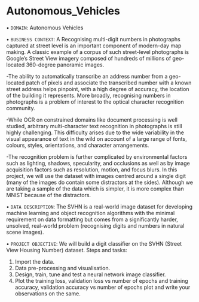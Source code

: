 # Autonomous_Vehicles

• ```DOMAIN```: Autonomous Vehicles

• ```BUSINESS CONTEXT```: A Recognising multi-digit numbers in photographs captured at street level is an important component of modern-day map making. A classic
example of a corpus of such street-level photographs is Google’s Street View imagery composed of hundreds of millions of geo-located 360-degree panoramic
images.

-The ability to automatically transcribe an address number from a geo-located patch of pixels and associate the transcribed number with a known street address
helps pinpoint, with a high degree of accuracy, the location of the building it represents. More broadly, recognising numbers in photographs is a problem of interest
to the optical character recognition community.

-While OCR on constrained domains like document processing is well studied, arbitrary multi-character text recognition in photographs is still highly challenging. This
difficulty arises due to the wide variability in the visual appearance of text in the wild on account of a large range of fonts, colours, styles, orientations, and character
arrangements.

-The recognition problem is further complicated by environmental factors such as lighting, shadows, specularity, and occlusions as well as by image acquisition
factors such as resolution, motion, and focus blurs. In this project, we will use the dataset with images centred around a single digit (many of the images do contain
some distractors at the sides). Although we are taking a sample of the data which is simpler, it is more complex than MNIST because of the distractors.

• ```DATA DESCRIPTION```: The SVHN is a real-world image dataset for developing machine learning and object recognition algorithms with the minimal requirement on
data formatting but comes from a significantly harder, unsolved, real-world problem (recognising digits and numbers in natural scene images).

• ```PROJECT OBJECTIVE```: We will build a digit classifier on the SVHN (Street View Housing Number) dataset.
Steps and tasks:

1. Import the data.
2. Data pre-processing and visualisation.
3. Design, train, tune and test a neural network image classifier.
4. Plot the training loss, validation loss vs number of epochs and training accuracy, validation accuracy vs number of epochs plot and write your
observations on the same.
